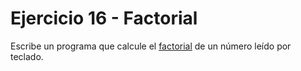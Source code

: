 # Ejercicio 16 - Factorial

Escribe un programa que calcule el [factorial](https://es.wikipedia.org/wiki/Factorial) de un número leído por teclado.